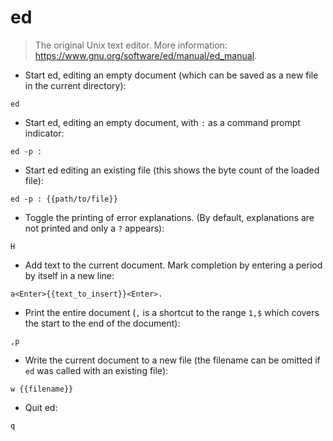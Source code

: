 # ed

> The original Unix text editor.
> More information: <https://www.gnu.org/software/ed/manual/ed_manual>.

- Start ed, editing an empty document (which can be saved as a new file in the current directory):

`ed`

- Start ed, editing an empty document, with `:` as a command prompt indicator:

`ed -p :`

- Start ed editing an existing file (this shows the byte count of the loaded file):

`ed -p : {{path/to/file}}`

- Toggle the printing of error explanations. (By default, explanations are not printed and only a `?` appears):

`H`

- Add text to the current document. Mark completion by entering a period by itself in a new line:

`a<Enter>{{text_to_insert}}<Enter>.`

- Print the entire document (`,` is a shortcut to the range `1,$` which covers the start to the end of the document):

`,p`

- Write the current document to a new file (the filename can be omitted if `ed` was called with an existing file):

`w {{filename}}`

- Quit ed:

`q`
